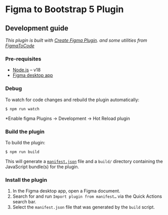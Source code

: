 # Figma to Bootstrap 5 Plugin

## Development guide

*This plugin is built with [Create Figma Plugin](https://yuanqing.github.io/create-figma-plugin/). and some utilities from [FigmaToCode](https://github.com/bernaferrari/FigmaToCode/)*

### Pre-requisites

- [Node.js](https://nodejs.org) – v18
- [Figma desktop app](https://figma.com/downloads/)

### Debug
To watch for code changes and rebuild the plugin automatically:
```
$ npm run watch
```
*Enable figma Plugins -> Development -> Hot Reload plugin

### Build the plugin

To build the plugin:

```
$ npm run build
```

This will generate a [`manifest.json`](https://figma.com/plugin-docs/manifest/) file and a `build/` directory containing the JavaScript bundle(s) for the plugin.

### Install the plugin

1. In the Figma desktop app, open a Figma document.
2. Search for and run `Import plugin from manifest…` via the Quick Actions search bar.
3. Select the `manifest.json` file that was generated by the `build` script.
